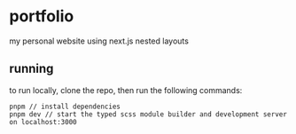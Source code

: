 # portfolio

my personal website using next.js nested layouts

## running

to run locally, clone the repo, then run the following commands:
```
pnpm // install dependencies
pnpm dev // start the typed scss module builder and development server on localhost:3000
```
